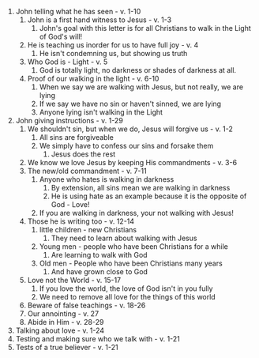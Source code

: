 1. John telling what he has seen - v. 1-10
    1. John is a first hand witness to Jesus - v. 1-3
        1. John's goal with this letter is for all Christians to walk in the Light of God's will!
    2. He is teaching us inorder for us to have full joy - v. 4
        1. He isn't condemning us, but showing us truth
    3. Who God is - Light - v. 5
        1. God is totally light, no darkness or shades of darkness at all.
    4. Proof of our walking in the light - v. 6-10
        1. When we say we are walking with Jesus, but not really, we are lying
        2. If we say we have no sin or haven't sinned, we are lying
        3. Anyone lying isn't walking in the Light
2. John giving instructions - v. 1-29
    1. We shouldn't sin, but when we do, Jesus will forgive us - v. 1-2
        1. All sins are forgiveable
        2. We simply have to confess our sins and forsake them
            1. Jesus does the rest
    2. We know we love Jesus by keeping His commandments - v. 3-6
    3. The new/old commandment - v. 7-11
        1. Anyone who hates is walking in darkness
            1. By extension, all sins mean we are walking in darkness
            2. He is using hate as an example because it is the opposite of God - Love!
        2. If you are walking in darkness, your not walking with Jesus!
    4. Those he is writing too - v. 12-14
        1. little children - new Christians
            1. They need to learn about walking with Jesus
        2. Young men - people who have been Christians for a while
            1. Are learning to walk with God
        3. Old men - People who have been Christians many years
            1. And have grown close to God
    5. Love not the World - v. 15-17
        1. If you love the world, the love of God isn't in you fully
        2. We need to remove all love for the things of this world
    6. Beware of false teachings - v. 18-26
    7. Our annointing - v. 27
    8. Abide in Him - v. 28-29
3. Talking about love - v. 1-24
4. Testing and making sure who we talk with - v. 1-21
5. Tests of a true believer - v. 1-21
